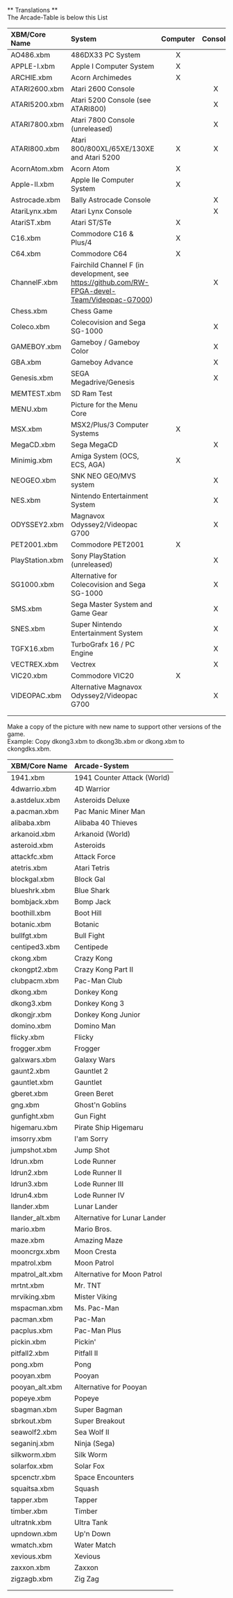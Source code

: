 ** Translations **  
The Arcade-Table is below this List  
  
| XBM/Core Name | System | Computer | Console | Other | Utility |
| :--- | :--- | :---: | :---: | :---: | :---: |
| AO486.xbm | 486DX33 PC System | X |  |  |  |
| APPLE-I.xbm | Apple I Computer System | X |  |  |  |
| ARCHIE.xbm | Acorn Archimedes | X |  |  |  |
| ATARI2600.xbm | Atari 2600 Console |  | X |  |  |
| ATARI5200.xbm | Atari 5200 Console (see ATARI800) |  | X |  |  |
| ATARI7800.xbm | Atari 7800 Console (unreleased) |  | X |  |  |
| ATARI800.xbm | Atari 800/800XL/65XE/130XE and Atari 5200 | X | X |  |  |
| AcornAtom.xbm  | Acorn Atom | X |  |  |  |
| Apple-II.xbm | Apple IIe Computer System | X |  |  |  |
| Astrocade.xbm | Bally Astrocade Console |  | X |  |  |
| AtariLynx.xbm | Atari Lynx Console |  | X |  |  |
| AtariST.xbm | Atari ST/STe | X |  |  |  |
| C16.xbm  | Commodore C16 & Plus/4 | X |  |  |  |
| C64.xbm  | Commodore C64 | X |  |  |  |
| ChannelF.xbm | Fairchild Channel F (in development, see https://github.com/RW-FPGA-devel-Team/Videopac-G7000) |  | X |  |  |
| Chess.xbm | Chess Game |  |  | X |  |
| Coleco.xbm | Colecovision and Sega SG-1000 |  | X |  |  |
| GAMEBOY.xbm | Gameboy / Gameboy Color |  | X |  |  |
| GBA.xbm  | Gameboy Advance |  | X |  |  |
| Genesis.xbm | SEGA Megadrive/Genesis |  | X |  |  |
| MEMTEST.xbm | SD Ram Test |  |  |  | X |
| MENU.xbm | Picture for the Menu Core |  |  |  |  |
| MSX.xbm | MSX2/Plus/3 Computer Systems | X |  |  |  |
| MegaCD.xbm | Sega MegaCD |  | X |  |  |
| Minimig.xbm | Amiga System (OCS, ECS, AGA) | X |  |  |  |
| NEOGEO.xbm | SNK NEO GEO/MVS system |  | X |  |  |
| NES.xbm | Nintendo Entertainment System |  | X |  |  |
| ODYSSEY2.xbm | Magnavox Odyssey2/Videopac G700 |  | X |  |  |
| PET2001.xbm  | Commodore PET2001 | X |  |  |  |
| PlayStation.xbm | Sony PlayStation (unreleased) |  | X |  |  |
| SG1000.xbm | Alternative for Colecovision and Sega SG-1000 |  | X |  |  |
| SMS.xbm  | Sega Master System and Game Gear |  | X |  |  |
| SNES.xbm | Super Nintendo Entertainment System |  | X |  |  |
| TGFX16.xbm | TurboGrafx 16 / PC Engine |  | X |  |  |
| VECTREX.xbm | Vectrex |  | X |  |  |
| VIC20.xbm  | Commodore VIC20 | X |  |  |  |
| VIDEOPAC.xbm | Alternative Magnavox Odyssey2/Videopac G700 |  | X |  |  |
|  |  |  |  |  |  |
|  |  |  |  |  |  |
  
Make a copy of the picture with new name to support other versions of the game.  
Example: Copy dkong3.xbm to dkong3b.xbm or dkong.xbm to ckongdks.xbm.  
  
| XBM/Core Name | Arcade-System |
| :--- | :--- |
| 1941.xbm | 1941 Counter Attack (World) |
| 4dwarrio.xbm | 4D Warrior |
| a.astdelux.xbm | Asteroids Deluxe |
| a.pacman.xbm | Pac Manic Miner Man |
| alibaba.xbm | Alibaba 40 Thieves |
| arkanoid.xbm | Arkanoid (World) |
| asteroid.xbm | Asteroids |
| attackfc.xbm | Attack Force |
| atetris.xbm | Atari Tetris |
| blockgal.xbm | Block Gal |
| blueshrk.xbm | Blue Shark |
| bombjack.xbm | Bomp Jack |
| boothill.xbm | Boot Hill |
| botanic.xbm | Botanic |
| bullfgt.xbm | Bull Fight |
| centiped3.xbm | Centipede |
| ckong.xbm | Crazy Kong |
| ckongpt2.xbm | Crazy Kong Part II |
| clubpacm.xbm | Pac-Man Club |
| dkong.xbm  | Donkey Kong |
| dkong3.xbm  | Donkey Kong 3 |
| dkongjr.xbm | Donkey Kong Junior |
| domino.xbm | Domino Man |
| flicky.xbm | Flicky |
| frogger.xbm  | Frogger |
| galxwars.xbm | Galaxy Wars |
| gaunt2.xbm | Gauntlet 2 |
| gauntlet.xbm | Gauntlet |
| gberet.xbm | Green Beret |
| gng.xbm | Ghost'n Goblins |
| gunfight.xbm | Gun Fight |
| higemaru.xbm | Pirate Ship Higemaru |
| imsorry.xbm | I'am Sorry |
| jumpshot.xbm | Jump Shot |
| ldrun.xbm | Lode Runner |
| ldrun2.xbm | Lode Runner II |
| ldrun3.xbm | Lode Runner III |
| ldrun4.xbm | Lode Runner IV |
| llander.xbm | Lunar Lander |
| llander_alt.xbm | Alternative for Lunar Lander |
| mario.xbm | Mario Bros. |
| maze.xbm | Amazing Maze |
| mooncrgx.xbm | Moon Cresta |
| mpatrol.xbm | Moon Patrol |
| mpatrol_alt.xbm | Alternative for Moon Patrol |
| mrtnt.xbm | Mr. TNT |
| mrviking.xbm | Mister Viking |
| mspacman.xbm | Ms. Pac-Man |
| pacman.xbm | Pac-Man |
| pacplus.xbm | Pac-Man Plus |
| pickin.xbm | Pickin' |
| pitfall2.xbm | Pitfall II |
| pong.xbm | Pong |
| pooyan.xbm  | Pooyan |
| pooyan_alt.xbm  | Alternative for Pooyan |
| popeye.xbm  | Popeye |
| sbagman.xbm | Super Bagman |
| sbrkout.xbm  | Super Breakout |
| seawolf2.xbm | Sea Wolf II |
| seganinj.xbm | Ninja (Sega) |
| silkworm.xbm | Silk Worm |
| solarfox.xbm | Solar Fox |
| spcenctr.xbm | Space Encounters |
| squaitsa.xbm | Squash |
| tapper.xbm | Tapper |
| timber.xbm | Timber |
| ultratnk.xbm | Ultra Tank |
| upndown.xbm | Up'n Down |
| wmatch.xbm | Water Match |
| xevious.xbm | Xevious |
| zaxxon.xbm | Zaxxon |
| zigzagb.xbm | Zig Zag |
|  |  |
|  |  |
